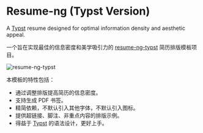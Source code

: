 # Resume-ng (Typst Version)

A [Typst][typst] resume designed for optimal information density and aesthetic appeal.

一个旨在实现最佳的信息密度和美学吸引力的 [resume-ng-typst](https://github.com/fky2015/resume-ng-typst) 简历排版模板项目。

![resume-ng-typst](https://github.com/fky2015/resume-ng-typst/assets/16451516/16c3ddf9-5014-4435-bd3f-c48c7f5c09d1)

本模板的特性包括：

- 通过调整排版提高简历的信息密度。
- 支持生成 PDF 书签。
- 精简依赖，不默认引入其他字体，不默认引入图标。
- 提供超链接、脚注、非重点内容的排版示例。
- 得益于 [Typst][typst] 的语法设计，更好上手。

[typst]: https://typst.app/
